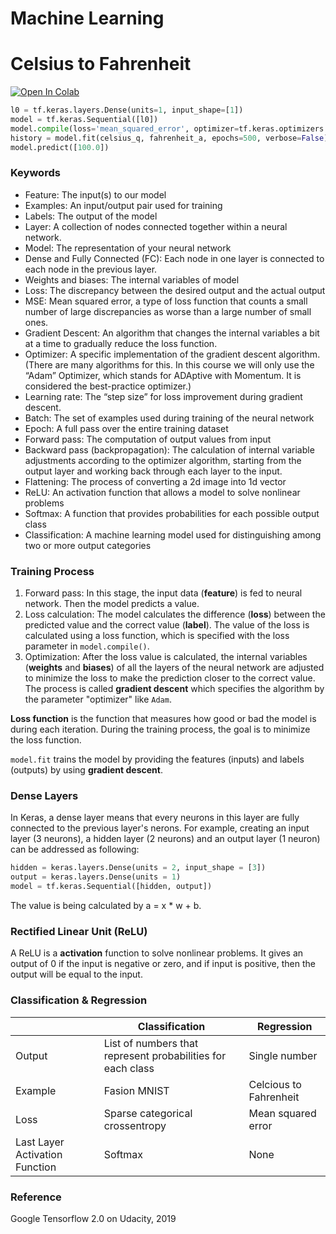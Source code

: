 # Machine Learning

# Celsius to Fahrenheit

[![Open In Colab](https://colab.research.google.com/assets/colab-badge.svg)](https://colab.research.google.com/github/chunchiehliang/MachineLearning/blob/master/Celsius_to_Fahrenheit.ipynb)


```python
l0 = tf.keras.layers.Dense(units=1, input_shape=[1]) 
model = tf.keras.Sequential([l0])
model.compile(loss='mean_squared_error', optimizer=tf.keras.optimizers.Adam(0.1))
history = model.fit(celsius_q, fahrenheit_a, epochs=500, verbose=False)
model.predict([100.0])
```

### Keywords
- Feature: The input(s) to our model
- Examples: An input/output pair used for training
- Labels: The output of the model
- Layer: A collection of nodes connected together within a neural network.
- Model: The representation of your neural network
- Dense and Fully Connected (FC): Each node in one layer is connected to each node in the previous layer.
- Weights and biases: The internal variables of model
- Loss: The discrepancy between the desired output and the actual output
- MSE: Mean squared error, a type of loss function that counts a small number of large discrepancies as worse than a large number of small ones.
- Gradient Descent: An algorithm that changes the internal variables a bit at a time to gradually reduce the loss function.
- Optimizer: A specific implementation of the gradient descent algorithm. (There are many algorithms for this. In this course we will only use the “Adam” Optimizer, which stands for ADAptive with Momentum. It is considered the best-practice optimizer.)
- Learning rate: The “step size” for loss improvement during gradient descent.
- Batch: The set of examples used during training of the neural network
- Epoch: A full pass over the entire training dataset
- Forward pass: The computation of output values from input
- Backward pass (backpropagation): The calculation of internal variable adjustments according to the optimizer algorithm, starting from the output layer and working back through each layer to the input.
- Flattening: The process of converting a 2d image into 1d vector
- ReLU: An activation function that allows a model to solve nonlinear problems
- Softmax: A function that provides probabilities for each possible output class
- Classification: A machine learning model used for distinguishing among two or more output categories

### Training Process
1. Forward pass: In this stage, the input data (**feature**) is fed to neural network. Then the model predicts a value.
2. Loss calculation: The model calculates the difference (**loss**) between the predicted value and the correct value (**label**). The value of the loss is calculated using a loss function, which is specified with the loss parameter in ```model.compile()```.
3. Optimization: After the loss value is calculated, the internal variables (**weights** and **biases**) of all the layers of the neural network are adjusted to minimize the loss to make the prediction closer to the correct value. The process is called **gradient descent** which specifies the algorithm by the parameter "optimizer" like ```Adam```.


**Loss function** is the function that measures how good or bad the model is during each iteration. During the training process, the goal is to minimize the loss function.

```model.fit``` trains the model by providing the features (inputs) and labels (outputs) by using **gradient descent**.

### Dense Layers
In Keras, a dense layer means that every neurons in this layer are fully connected to the previous layer's nerons. For example, creating an input layer (3 neurons), a hidden layer (2 neurons) and an output layer (1 neuron) can be addressed as following:

```python
hidden = keras.layers.Dense(units = 2, input_shape = [3])
output = keras.layers.Dense(units = 1)
model = tf.keras.Sequential([hidden, output])
```

The value is being calculated by a = x * w + b.


### Rectified Linear Unit (ReLU)
A ReLU is a **activation** function to solve nonlinear problems. It gives an output of 0 if the input is negative or zero, and if input is positive, then the output will be equal to the input.


### Classification & Regression
| | Classification | Regression|
| - | - | - |
|Output| List of numbers that represent probabilities for each class | Single number |
|Example| Fasion MNIST | Celcious to Fahrenheit|
|Loss| Sparse categorical crossentropy|Mean squared error| 
|Last Layer Activation Function| Softmax | None |





### Reference
Google Tensorflow 2.0 on Udacity, 2019

